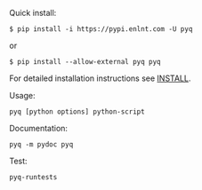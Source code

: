 Quick install:

```
$ pip install -i https://pypi.enlnt.com -U pyq
```

or 

```
$ pip install --allow-external pyq pyq 
```

For detailed installation instructions see [INSTALL](INSTALL.md).

Usage:

```
pyq [python options] python-script
```

Documentation:

```
pyq -m pydoc pyq
```

Test:

```
pyq-runtests
```
